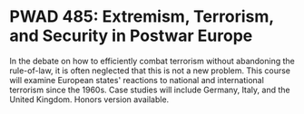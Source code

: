 # PWAD 485: Extremism, Terrorism, and Security in Postwar Europe

In the debate on how to efficiently combat terrorism without abandoning the rule-of-law, it is often neglected that this is not a new problem. This course will examine European states' reactions to national and international terrorism since the 1960s. Case studies will include Germany, Italy, and the United Kingdom. Honors version available.